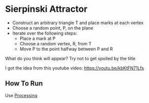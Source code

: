 # Sierpinski Attractor

* Construct an arbitrary triangle T and place marks at each vertex
* Choose a random point, P, on the plane
* Iterate over the following steps:
    * Place a mark at P
    * Choose a random vertex, R, from T
    * Move P to the point halfway between P and R


What do you think will appear? Try not to get spoiled by the title

I got the idea from this youtube video: https://youtu.be/kbKtFN71Lfs

## How To Run

Use [Processing](https://processing.org/download/)

